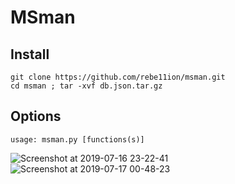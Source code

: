 # MSman

## Install
```commandline
git clone https://github.com/rebe11ion/msman.git
cd msman ; tar -xvf db.json.tar.gz
```

## Options
```commandline
usage: msman.py [functions(s)]
```

![Screenshot at 2019-07-16 23-22-41](https://user-images.githubusercontent.com/22657154/61319428-83252d80-a807-11e9-8359-b61bf334702d.png)
![Screenshot at 2019-07-17 00-48-23](https://user-images.githubusercontent.com/22657154/61324973-f634a100-a813-11e9-92d8-9362d69fca1a.png)
